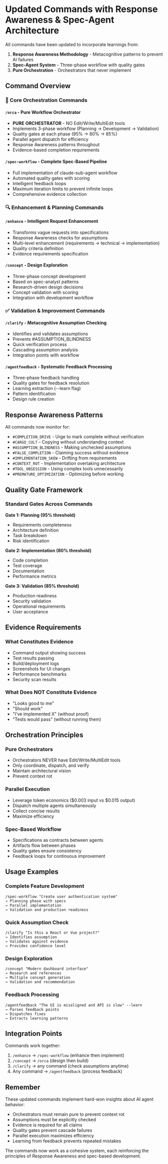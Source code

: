 # Updated Commands with Response Awareness & Spec-Agent Architecture

All commands have been updated to incorporate learnings from:
1. **Response Awareness Methodology** - Metacognitive patterns to prevent AI failures
2. **Spec-Agent System** - Three-phase workflow with quality gates
3. **Pure Orchestration** - Orchestrators that never implement

## Command Overview

### 🎯 Core Orchestration Commands

#### `/orca` - Pure Workflow Orchestrator
- **PURE ORCHESTRATOR** - NO Edit/Write/MultiEdit tools
- Implements 3-phase workflow (Planning → Development → Validation)
- Quality gates at each phase (95% → 80% → 85%)
- Parallel agent dispatch for efficiency
- Response Awareness patterns throughout
- Evidence-based completion requirements

#### `/spec-workflow` - Complete Spec-Based Pipeline
- Full implementation of claude-sub-agent workflow
- Automated quality gates with scoring
- Intelligent feedback loops
- Maximum iteration limits to prevent infinite loops
- Comprehensive evidence collection

### 🔍 Enhancement & Planning Commands

#### `/enhance` - Intelligent Request Enhancement
- Transforms vague requests into specifications
- Response Awareness checks for assumptions
- Multi-level enhancement (requirements → technical → implementation)
- Quality criteria definition
- Evidence requirements specification

#### `/concept` - Design Exploration
- Three-phase concept development
- Based on spec-analyst patterns
- Research-driven design decisions
- Concept validation with scoring
- Integration with development workflow

### ✅ Validation & Improvement Commands

#### `/clarify` - Metacognitive Assumption Checking
- Identifies and validates assumptions
- Prevents #ASSUMPTION_BLINDNESS
- Quick verification process
- Cascading assumption analysis
- Integration points with workflow

#### `/agentfeedback` - Systematic Feedback Processing
- Three-phase feedback handling
- Quality gates for feedback resolution
- Learning extraction (--learn flag)
- Pattern identification
- Design rule creation

## Response Awareness Patterns

All commands now monitor for:
- `#COMPLETION_DRIVE` - Urge to mark complete without verification
- `#CARGO_CULT` - Copying without understanding context
- `#ASSUMPTION_BLINDNESS` - Making unchecked assumptions
- `#FALSE_COMPLETION` - Claiming success without evidence
- `#IMPLEMENTATION_SKEW` - Drifting from requirements
- `#CONTEXT_ROT` - Implementation overtaking architecture
- `#TOOL_OBSESSION` - Using complex tools unnecessarily
- `#PREMATURE_OPTIMIZATION` - Optimizing before working

## Quality Gate Framework

### Standard Gates Across Commands

**Gate 1: Planning (95% threshold)**
- Requirements completeness
- Architecture definition
- Task breakdown
- Risk identification

**Gate 2: Implementation (80% threshold)**
- Code completion
- Test coverage
- Documentation
- Performance metrics

**Gate 3: Validation (85% threshold)**
- Production readiness
- Security validation
- Operational requirements
- User acceptance

## Evidence Requirements

### What Constitutes Evidence
- Command output showing success
- Test results passing
- Build/deployment logs
- Screenshots for UI changes
- Performance benchmarks
- Security scan results

### What Does NOT Constitute Evidence
- "Looks good to me"
- "Should work"
- "I've implemented X" (without proof)
- "Tests would pass" (without running them)

## Orchestration Principles

### Pure Orchestrators
- Orchestrators NEVER have Edit/Write/MultiEdit tools
- Only coordinate, dispatch, and verify
- Maintain architectural vision
- Prevent context rot

### Parallel Execution
- Leverage token economics ($0.003 input vs $0.015 output)
- Dispatch multiple agents simultaneously
- Collect concise results
- Maximize efficiency

### Spec-Based Workflow
- Specifications as contracts between agents
- Artifacts flow between phases
- Quality gates ensure consistency
- Feedback loops for continuous improvement

## Usage Examples

### Complete Feature Development
```
/spec-workflow "Create user authentication system"
→ Planning phase with specs
→ Parallel implementation
→ Validation and production readiness
```

### Quick Assumption Check
```
/clarify "Is this a React or Vue project?"
→ Identifies assumption
→ Validates against evidence
→ Provides confidence level
```

### Design Exploration
```
/concept "Modern dashboard interface"
→ Research and references
→ Multiple concept generation
→ Validation and recommendation
```

### Feedback Processing
```
/agentfeedback "The UI is misaligned and API is slow" --learn
→ Parses feedback points
→ Dispatches fixes
→ Extracts learning patterns
```

## Integration Points

Commands work together:
1. `/enhance` → `/spec-workflow` (enhance then implement)
2. `/concept` → `/orca` (design then build)
3. `/clarify` → any command (check assumptions anytime)
4. Any command → `/agentfeedback` (process feedback)

## Remember

These updated commands implement hard-won insights about AI agent behavior:
- Orchestrators must remain pure to prevent context rot
- Assumptions must be explicitly checked
- Evidence is required for all claims
- Quality gates prevent cascade failures
- Parallel execution maximizes efficiency
- Learning from feedback prevents repeated mistakes

The commands now work as a cohesive system, each reinforcing the principles of Response Awareness and spec-based development.